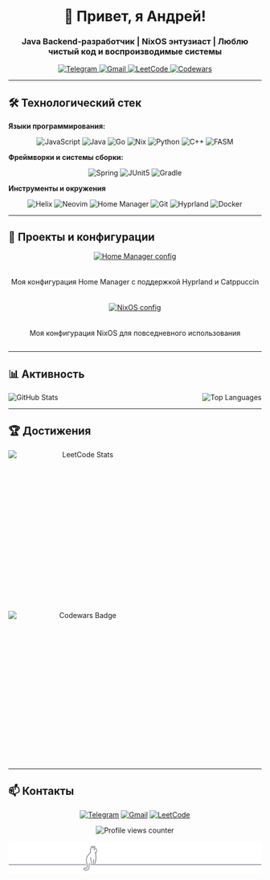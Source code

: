 <h1 align="center">👋 Привет, я Андрей!</h1>
<h3 align="center">Java Backend-разработчик | NixOS энтузиаст | Люблю чистый код и воспроизводимые системы</h3>

<p align="center">
  <a href="https://t.me/JDH_LR_994">
    <img src="https://img.shields.io/badge/Telegram-89B4FA?style=for-the-badge&logo=telegram&logoColor=white&color=89b4fa" alt="Telegram">
  </a>
  <a href="mailto:JDH994LR@gmail.com">
    <img src="https://img.shields.io/badge/Gmail-FAB387?style=for-the-badge&logo=gmail&logoColor=white&color=fab387" alt="Gmail">
  </a>
  <a href="https://leetcode.com/u/JDH_LR_994/">
    <img src="https://img.shields.io/badge/LeetCode-F9E2AF?style=for-the-badge&logo=leetcode&logoColor=black&color=f9e2af" alt="LeetCode">
  </a>
  <a href="https://www.codewars.com/users/JDH-LR-994">
    <img src="https://img.shields.io/badge/Codewars-EBA0AC?style=for-the-badge&logo=codewars&logoColor=white&color=eba0ac" alt="Codewars">
  </a>
</p>

---

## 🛠️ Технологический стек

**Языки программирования:**

<p align="center">
<img src="https://img.shields.io/badge/JavaScript-F9E2AF?style=for-the-badge&logo=javascript&logoColor=black&color=f9e2af" alt="JavaScript">
  <img src="https://img.shields.io/badge/Java-ED8B00?style=for-the-badge&logo=openjdk&logoColor=white&color=fab387" alt="Java">
  <img src="https://img.shields.io/badge/Go-00ADD8?style=for-the-badge&logo=go&logoColor=white&color=89b4fa" alt="Go">
  <img src="https://img.shields.io/badge/Nix-5277C3?style=for-the-badge&logo=nixos&logoColor=white&color=74c7ec" alt="Nix">
  <img src="https://img.shields.io/badge/Python-3776AB?style=for-the-badge&logo=python&logoColor=white&color=f9e2af" alt="Python">
  <img src="https://img.shields.io/badge/C%2B%2B-00599C?style=for-the-badge&logo=c%2B%2B&logoColor=white&color=eba0ac" alt="C++">
  <img src="https://img.shields.io/badge/fasm-000000?style=for-the-badge&logo=asm&logoColor=white&color=a6e3a1" alt="FASM">
</p>


**Фреймворки и системы сборки:**

<p align="center">
  <img src="https://img.shields.io/badge/Spring-6DB33F?style=for-the-badge&logo=spring&logoColor=white&color=f38ba8" alt="Spring">
  <img src="https://img.shields.io/badge/JUnit5-25A162?style=for-the-badge&logo=junit5&logoColor=white&color=89b4fa" alt="JUnit5">
  <img src="https://img.shields.io/badge/Gradle-02303A?style=for-the-badge&logo=gradle&logoColor=white&color=94e2d5" alt="Gradle">
</p>

**Инструменты и окружения**

<p align="center">
  <img src="https://img.shields.io/badge/Helix-000000?style=for-the-badge&logo=helix&logoColor=white&color=cba6f7" alt="Helix">
  <img src="https://img.shields.io/badge/Neovim-57A143?style=for-the-badge&logo=neovim&logoColor=white&color=89b4fa" alt="Neovim">
  <img src="https://img.shields.io/badge/Home_Manager-4287f5?style=for-the-badge&logo=linux&logoColor=white&color=cba6f7" alt="Home Manager">
  <img src="https://img.shields.io/badge/Git-F05032?style=for-the-badge&logo=git&logoColor=white&color=f38ba8" alt="Git">
   <img src="https://img.shields.io/badge/Hyprland-000000?style=for-the-badge&logo=wayland&logoColor=white&color=eba0ac" alt="Hyprland">
 <img src="https://img.shields.io/badge/Docker-2496ED?style=for-the-badge&logo=docker&logoColor=white&color=89b4fa" alt="Docker">
</p>

---

## 🚀 Проекты и конфигурации

<div align="center" style="display: grid; grid-template-columns: repeat(auto-fit, minmax(300px, 1fr)); gap: 20px;">

<a href="https://github.com/JDH-LR-994/home-configuration">
  <img src="https://github-readme-stats.vercel.app/api/pin/?username=JDH-LR-994&repo=home-configuration&theme=dark&show_owner=true" alt="Home Manager config">
</a>
<p>Моя конфигурация Home Manager с поддержкой Hyprland и Catppuccin</p>

<a href="https://github.com/JDH-LR-994/nixos-configuration">
  <img src="https://github-readme-stats.vercel.app/api/pin/?username=JDH-LR-994&repo=nixos-configuration&theme=dark&show_owner=true" alt="NixOS config">
</a>
<p>Моя конфигурация NixOS для повседневного использования</p>

</div>

---

## 📊 Активность

<div align="center" style="display: flex; justify-content: space-between; flex-wrap: wrap; gap: 20px;">

<img src="https://github-readme-stats.vercel.app/api?username=JDH-LR-994&show_icons=true&theme=catppuccin_mocha&hide_border=true&include_all_commits=true" alt="GitHub Stats">

<img src="https://github-readme-stats.vercel.app/api/top-langs/?username=JDH-LR-994&layout=compact&theme=catppuccin_mocha&hide_border=true" alt="Top Languages">

</div>

---

## 🏆 Достижения

<div align="center" style="display: grid; grid-template-columns: repeat(auto-fit, minmax(300px, 1fr)); gap: 20px; align-items: start;">

<img src="https://leetcard.jacoblin.cool/JDH_LR_994?theme=dark&font=Roboto" width="300" height="300" alt="LeetCode Stats">

<img src="https://www.codewars.com/users/JDH-LR-994/badges/large" width="300" height="300" alt="Codewars Badge">

</div>

---

## 📫 Контакты

<p align="center">
  <a href="https://t.me/JDH_LR_994"><img src="https://img.icons8.com/color/48/000000/telegram-app--v1.png" alt="Telegram"></a>
  <a href="mailto:JDH994LR@gmail.com"><img src="https://img.icons8.com/color/48/000000/gmail.png" alt="Gmail"></a>
  <a href="https://leetcode.com/u/JDH_LR_994/"><img src="https://img.icons8.com/external-tal-revivo-color-tal-revivo/48/000000/external-level-up-your-coding-skills-and-quickly-land-a-job-logo-color-tal-revivo.png" alt="LeetCode"></a>
</p>

<p align="center">
  <img src="https://komarev.com/ghpvc/?username=JDH-LR-994&label=Profile%20views&color=0e75b6&style=flat" alt="Profile views counter">
</p>

<img src="./gray0_ctp_on_line.png">
